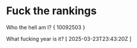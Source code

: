 # Fuck the rankings

Who the hell am I?
{ 10092503 }

What fucking year is it?
[ 2025-03-23T23:43:20Z ]
